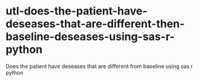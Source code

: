 # utl-does-the-patient-have-deseases-that-are-different-then-baseline-deseases-using-sas-r-python
Does the patient have deseases that are different from baseline using sas r python 
